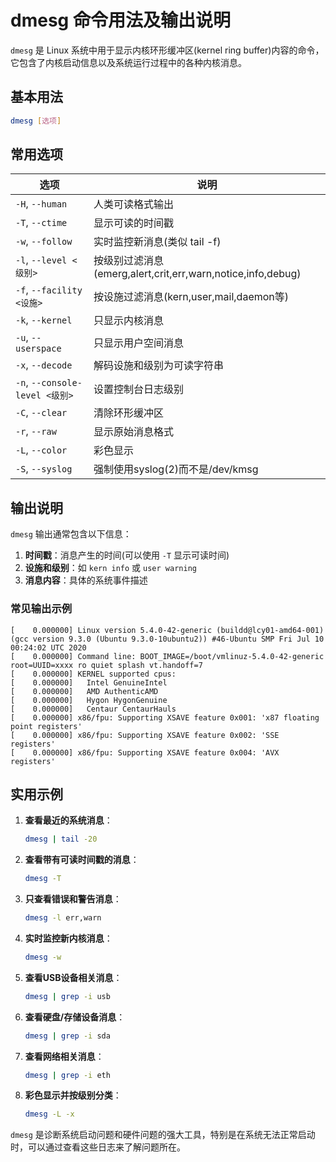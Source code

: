 # dmesg 命令用法及输出说明

`dmesg` 是 Linux 系统中用于显示内核环形缓冲区(kernel ring buffer)内容的命令，它包含了内核启动信息以及系统运行过程中的各种内核消息。

## 基本用法

```bash
dmesg [选项]
```

## 常用选项

| 选项 | 说明 |
|------|------|
| `-H`, `--human` | 人类可读格式输出 |
| `-T`, `--ctime` | 显示可读的时间戳 |
| `-w`, `--follow` | 实时监控新消息(类似 tail -f) |
| `-l`, `--level <级别>` | 按级别过滤消息(emerg,alert,crit,err,warn,notice,info,debug) |
| `-f`, `--facility <设施>` | 按设施过滤消息(kern,user,mail,daemon等) |
| `-k`, `--kernel` | 只显示内核消息 |
| `-u`, `--userspace` | 只显示用户空间消息 |
| `-x`, `--decode` | 解码设施和级别为可读字符串 |
| `-n`, `--console-level <级别>` | 设置控制台日志级别 |
| `-C`, `--clear` | 清除环形缓冲区 |
| `-r`, `--raw` | 显示原始消息格式 |
| `-L`, `--color` | 彩色显示 |
| `-S`, `--syslog` | 强制使用syslog(2)而不是/dev/kmsg |

## 输出说明

`dmesg` 输出通常包含以下信息：

1. **时间戳**：消息产生的时间(可以使用 `-T` 显示可读时间)
2. **设施和级别**：如 `kern info` 或 `user warning`
3. **消息内容**：具体的系统事件描述

### 常见输出示例

```
[    0.000000] Linux version 5.4.0-42-generic (buildd@lcy01-amd64-001) (gcc version 9.3.0 (Ubuntu 9.3.0-10ubuntu2)) #46-Ubuntu SMP Fri Jul 10 00:24:02 UTC 2020
[    0.000000] Command line: BOOT_IMAGE=/boot/vmlinuz-5.4.0-42-generic root=UUID=xxxx ro quiet splash vt.handoff=7
[    0.000000] KERNEL supported cpus:
[    0.000000]   Intel GenuineIntel
[    0.000000]   AMD AuthenticAMD
[    0.000000]   Hygon HygonGenuine
[    0.000000]   Centaur CentaurHauls
[    0.000000] x86/fpu: Supporting XSAVE feature 0x001: 'x87 floating point registers'
[    0.000000] x86/fpu: Supporting XSAVE feature 0x002: 'SSE registers'
[    0.000000] x86/fpu: Supporting XSAVE feature 0x004: 'AVX registers'
```

## 实用示例

1. **查看最近的系统消息**：
   ```bash
   dmesg | tail -20
   ```

2. **查看带有可读时间戳的消息**：
   ```bash
   dmesg -T
   ```

3. **只查看错误和警告消息**：
   ```bash
   dmesg -l err,warn
   ```

4. **实时监控新内核消息**：
   ```bash
   dmesg -w
   ```

5. **查看USB设备相关消息**：
   ```bash
   dmesg | grep -i usb
   ```

6. **查看硬盘/存储设备消息**：
   ```bash
   dmesg | grep -i sda
   ```

7. **查看网络相关消息**：
   ```bash
   dmesg | grep -i eth
   ```

8. **彩色显示并按级别分类**：
   ```bash
   dmesg -L -x
   ```

`dmesg` 是诊断系统启动问题和硬件问题的强大工具，特别是在系统无法正常启动时，可以通过查看这些日志来了解问题所在。
